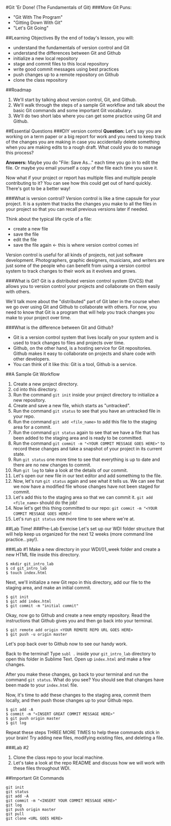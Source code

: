 #Git 'Er Done! (The Fundamentals of Git)
###More Git Puns:
* "Git With The Program"
* "Gitting Down With Git"
* "Let's Git Going"

##Learning Objectives
By the end of today's lesson, you will:

* understand the fundamentals of version control and Git
* understand the differences between Git and Github
* initialize a new local repository
* stage and commit files to this local repository
* write good commit messages using best practices
* push changes up to a remote repository on Github
* clone the class repository

##Roadmap
1. We'll start by talking about version control, Git, and Github.
2. We'll walk through the steps of a sample Git workflow and talk about the basic Git commands and some important Git vocabulary.
3. We'll do two short labs where you can get some practice using Git and Github.

##Essential Questions
###DIY version control
**Question:**  Let's say you are working on a term paper or a big report for work and you need to keep track of the changes you are making in case you accidentally delete something when you are making edits to a rough draft.  What could you do to manage this process?

**Answers:** Maybe you do "File: Save As..." each time you go in to edit the file.  Or maybe you email yourself a copy of the file each time you save it.  

Now what if your project or report has multiple files and multiple people contributing to it?  You can see how this could get out of hand quickly.  There's got to be a better way!

###What is version control?
Version control is like a time capsule for your project.  It is a system that tracks the changes you make to all the files in your project so that you can recall previous versions later if needed.

Think about the typical life cycle of a file:

* create a new file
* save the file
* edit the file
* save the file again <- this is where version control comes in!

Version control is useful for all kinds of projects, not just software development.  Photographers, graphic designers, musicians, and writers are just some of the people who can benefit from using a version control system to track changes to their work as it evolves and grows.

###What is Git?
Git is a distributed version control system (DVCS) that allows you to version control your projects and collaborate on them easily with others.  

We'll talk more about the "distributed" part of Git later in the course when we go over using Git and Github to collaborate with others.  For now, you need to know that Git is a program that will help you track changes you make to your project over time.

###What is the difference between Git and Github?
* Git is a version control system that lives locally on your system and is used to track changes to files and projects over time.  
* Github, on the other hand, is a hosting service for Git repositories.  Github makes it easy to collaborate on projects and share code with other developers.
* You can think of it like this:  Git is a tool, Github is a service.
 
##A Sample Git Workflow
1. Create a new project directory.
2. cd into this directory.
3. Run the command `git init` inside your project directory to initialize a new repository.
4. Create and save a new file, which starts as "untracked".
5. Run the command `git status` to see that you have an untracked file in your repo.
6. Run the command `git add <file_name>` to add this file to the staging area for a commit.
7. Run the command `git status` again to see that we have a file that has been added to the staging area and is ready to be committed.
7. Run the command `git commit -m "<YOUR COMMIT MESSAGE GOES HERE>"` to record these changes and take a snapshot of your project in its current state.
8. Run `git status` one more time to see that everything is up to date and there are no new changes to commit.
9. Run `git log` to take a look at the details of our commit.
10. Let's open our new file in our text editor and add somethimg to the file.
11. Now, let's run `git status` again and see what it tells us.  We can see that we now have a modified file whose changes have not been staged for commit.
12. Let's add this to the staging area so that we can commit it.  `git add <file_name>` should do the job!
13.  Now let's get this thing committed to our repo:  `git commit -m "<YOUR COMMIT MESSAGE GOES HERE>`!
14. Let's run `git status` one more time to see where we're at.

##Lab Time!
###Pre-Lab Exercise
Let's set up our WDI folder structure that will help keep us organized for the next 12 weeks (more command line practice...yay!).

###Lab #1
Make a new directory in your WDI/01_week folder and create a new HTML file inside this directory.

```	
$ mkdir git_intro_lab
$ cd git_intro_lab
$ touch index.html 
```

Next, we'll initialize a new Git repo in this directory, add our file to the staging area, and make an initial commit.

```
$ git init
$ git add index.html 
$ git commit -m "initial commit"
```

Okay, now go to Github and create a new empty repository.  Read the instructions that Github gives you and then go back into your terminal. 

	$ git remote add origin <YOUR REMOTE REPO URL GOES HERE>
	$ git push -u origin master

Let's pop back over to Github now to see our handy work.

Back to the terminal!  Type `subl .` inside your `git_intro_lab` directory to open this folder in Sublime Text.  Open up `index.html` and make a few changes.

After you make these changes, go back to your terminal and run the command `git status`.  What do you see?  You should see that changes have been made to your `index.html` file. 

Now, it's time to add these changes to the staging area, commit them locally, and then push those changes up to your Github repo.

	$ git add -A
	$ commit -m "<INSERT GREAT COMMIT MESSAGE HERE>"
	$ git push origin master
	$ git log

Repeat these steps THREE MORE TIMES to help these commands stick in your brain!  Try adding new files, modifying existing files, and deleting a file.

###Lab #2
1. Clone the class repo to your local machine.
2. Let's take a look at the repo README and discuss how we will work with these files throughout WDI.

##Important Git Commands
```
git init
git status
git add -A
git commit -m "<INSERT YOUR COMMIT MESSAGE HERE>"
git log
git push origin master
git pull
git clone <URL GOES HERE>
```
